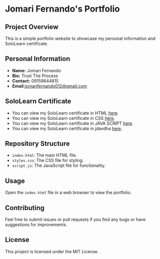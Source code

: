 # Jomari Fernando's Portfolio

## Project Overview
This is a simple portfolio website to showcase my personal information and SoloLearn certificate.

## Personal Information
- **Name:** Jomari Fernando
- **Bio:** Trust The Process
- **Contact:** 09159644815
- **Email**:jomarifernando012@gmail.com
## SoloLearn Certificate
- You can view my SoloLearn certificate in HTML [here](https://www.sololearn.com/certificates/CC-TZ5MCXB2).
- You can view my SoloLearn certificate in CSS [here](https://www.sololearn.com/certificates/CC-EGQ6EKOS).
- You can view my SoloLearn certificate in JAVA SCRIPT [here](https://www.sololearn.com/certificates/CC-DSFNWABZ).
- You can view my SoloLearn certificate in jdavdha [here](https://www.sololearn.com/certificates/CC-TZ5MCXB2).
## Repository Structure
- `index.html`: The main HTML file.
- `styles.css`: The CSS file for styling.
- `script.js`: The JavaScript file for functionality.

## Usage
Open the `index.html` file in a web browser to view the portfolio.

## Contributing
Feel free to submit issues or pull requests if you find any bugs or have suggestions for improvements.

## License
This project is licensed under the MIT License.
